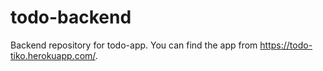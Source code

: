# todo-backend

Backend repository for todo-app. 
You can find the app from https://todo-tiko.herokuapp.com/.
